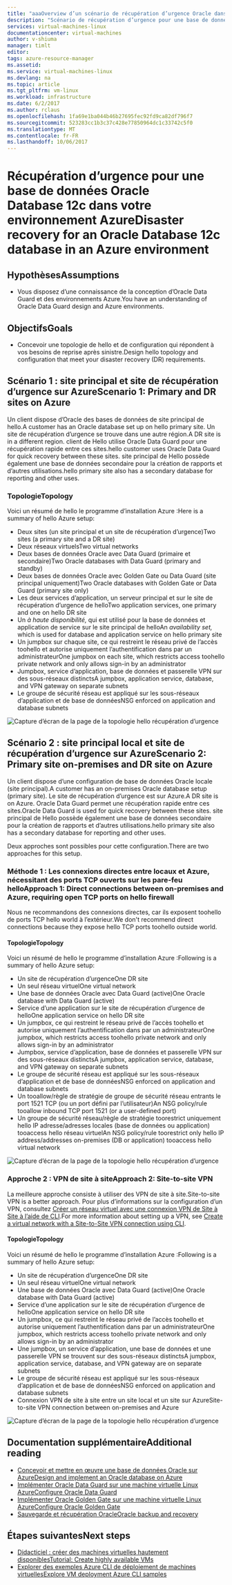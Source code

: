 ```yaml
---
title: "aaaOverview d’un scénario de récupération d’urgence Oracle dans votre environnement Azure | Documents Microsoft"
description: "Scénario de récupération d’urgence pour une base de données Oracle Database 12c dans votre environnement Azure"
services: virtual-machines-linux
documentationcenter: virtual-machines
author: v-shiuma
manager: timlt
editor: 
tags: azure-resource-manager
ms.assetid: 
ms.service: virtual-machines-linux
ms.devlang: na
ms.topic: article
ms.tgt_pltfrm: vm-linux
ms.workload: infrastructure
ms.date: 6/2/2017
ms.author: rclaus
ms.openlocfilehash: 1fa69e1ba044b46b27695fec92fd9ca82df796f7
ms.sourcegitcommit: 523283cc1b3c37c428e77850964dc1c33742c5f0
ms.translationtype: MT
ms.contentlocale: fr-FR
ms.lasthandoff: 10/06/2017
---
```

# <a name="disaster-recovery-for-an-oracle-database-12c-database-in-an-azure-environment"></a><span data-ttu-id="fb66c-103">Récupération d’urgence pour une base de données Oracle Database 12c dans votre environnement Azure</span><span class="sxs-lookup"><span data-stu-id="fb66c-103">Disaster recovery for an Oracle Database 12c database in an Azure environment</span></span>

## <a name="assumptions"></a><span data-ttu-id="fb66c-104">Hypothèses</span><span class="sxs-lookup"><span data-stu-id="fb66c-104">Assumptions</span></span>

- <span data-ttu-id="fb66c-105">Vous disposez d’une connaissance de la conception d’Oracle Data Guard et des environnements Azure.</span><span class="sxs-lookup"><span data-stu-id="fb66c-105">You have an understanding of Oracle Data Guard design and Azure environments.</span></span>


## <a name="goals"></a><span data-ttu-id="fb66c-106">Objectifs</span><span class="sxs-lookup"><span data-stu-id="fb66c-106">Goals</span></span>
- <span data-ttu-id="fb66c-107">Concevoir une topologie de hello et de configuration qui répondent à vos besoins de reprise après sinistre.</span><span class="sxs-lookup"><span data-stu-id="fb66c-107">Design hello topology and configuration that meet your disaster recovery (DR) requirements.</span></span>

## <a name="scenario-1-primary-and-dr-sites-on-azure"></a><span data-ttu-id="fb66c-108">Scénario 1 : site principal et site de récupération d’urgence sur Azure</span><span class="sxs-lookup"><span data-stu-id="fb66c-108">Scenario 1: Primary and DR sites on Azure</span></span>

<span data-ttu-id="fb66c-109">Un client dispose d’Oracle des bases de données de site principal de hello.</span><span class="sxs-lookup"><span data-stu-id="fb66c-109">A customer has an Oracle database set up on hello primary site.</span></span> <span data-ttu-id="fb66c-110">Un site de récupération d’urgence se trouve dans une autre région.</span><span class="sxs-lookup"><span data-stu-id="fb66c-110">A DR site is in a different region.</span></span> <span data-ttu-id="fb66c-111">client de Hello utilise Oracle Data Guard pour une récupération rapide entre ces sites.</span><span class="sxs-lookup"><span data-stu-id="fb66c-111">hello customer uses Oracle Data Guard for quick recovery between these sites.</span></span> <span data-ttu-id="fb66c-112">site principal de Hello possède également une base de données secondaire pour la création de rapports et d’autres utilisations.</span><span class="sxs-lookup"><span data-stu-id="fb66c-112">hello primary site also has a secondary database for reporting and other uses.</span></span> 

### <a name="topology"></a><span data-ttu-id="fb66c-113">Topologie</span><span class="sxs-lookup"><span data-stu-id="fb66c-113">Topology</span></span>

<span data-ttu-id="fb66c-114">Voici un résumé de hello le programme d’installation Azure :</span><span class="sxs-lookup"><span data-stu-id="fb66c-114">Here is a summary of hello Azure setup:</span></span>

- <span data-ttu-id="fb66c-115">Deux sites (un site principal et un site de récupération d’urgence)</span><span class="sxs-lookup"><span data-stu-id="fb66c-115">Two sites (a primary site and a DR site)</span></span>
- <span data-ttu-id="fb66c-116">Deux réseaux virtuels</span><span class="sxs-lookup"><span data-stu-id="fb66c-116">Two virtual networks</span></span>
- <span data-ttu-id="fb66c-117">Deux bases de données Oracle avec Data Guard (primaire et secondaire)</span><span class="sxs-lookup"><span data-stu-id="fb66c-117">Two Oracle databases with Data Guard (primary and standby)</span></span>
- <span data-ttu-id="fb66c-118">Deux bases de données Oracle avec Golden Gate ou Data Guard (site principal uniquement)</span><span class="sxs-lookup"><span data-stu-id="fb66c-118">Two Oracle databases with Golden Gate or Data Guard (primary site only)</span></span>
- <span data-ttu-id="fb66c-119">Les deux services d’application, un serveur principal et sur le site de récupération d’urgence de hello</span><span class="sxs-lookup"><span data-stu-id="fb66c-119">Two application services, one primary and one on hello DR site</span></span>
- <span data-ttu-id="fb66c-120">Un *à haute disponibilité,* qui est utilisé pour la base de données et application de service sur le site principal de hello</span><span class="sxs-lookup"><span data-stu-id="fb66c-120">An *availability set,* which is used for database and application service on hello primary site</span></span>
- <span data-ttu-id="fb66c-121">Un jumpbox sur chaque site, ce qui restreint le réseau privé de l’accès toohello et autorise uniquement l’authentification dans par un administrateur</span><span class="sxs-lookup"><span data-stu-id="fb66c-121">One jumpbox on each site, which restricts access toohello private network and only allows sign-in by an administrator</span></span>
- <span data-ttu-id="fb66c-122">Jumpbox, service d’application, base de données et passerelle VPN sur des sous-réseaux distincts</span><span class="sxs-lookup"><span data-stu-id="fb66c-122">A jumpbox, application service, database, and VPN gateway on separate subnets</span></span>
- <span data-ttu-id="fb66c-123">Le groupe de sécurité réseau est appliqué sur les sous-réseaux d’application et de base de données</span><span class="sxs-lookup"><span data-stu-id="fb66c-123">NSG enforced on application and database subnets</span></span>

![Capture d’écran de la page de la topologie hello récupération d’urgence](./media/oracle-disaster-recovery/oracle_topology_01.png)

## <a name="scenario-2-primary-site-on-premises-and-dr-site-on-azure"></a><span data-ttu-id="fb66c-125">Scénario 2 : site principal local et site de récupération d’urgence sur Azure</span><span class="sxs-lookup"><span data-stu-id="fb66c-125">Scenario 2: Primary site on-premises and DR site on Azure</span></span>

<span data-ttu-id="fb66c-126">Un client dispose d’une configuration de base de données Oracle locale (site principal).</span><span class="sxs-lookup"><span data-stu-id="fb66c-126">A customer has an on-premises Oracle database setup (primary site).</span></span> <span data-ttu-id="fb66c-127">Le site de récupération d’urgence est sur Azure.</span><span class="sxs-lookup"><span data-stu-id="fb66c-127">A DR site is on Azure.</span></span> <span data-ttu-id="fb66c-128">Oracle Data Guard permet une récupération rapide entre ces sites.</span><span class="sxs-lookup"><span data-stu-id="fb66c-128">Oracle Data Guard is used for quick recovery between these sites.</span></span> <span data-ttu-id="fb66c-129">site principal de Hello possède également une base de données secondaire pour la création de rapports et d’autres utilisations.</span><span class="sxs-lookup"><span data-stu-id="fb66c-129">hello primary site also has a secondary database for reporting and other uses.</span></span> 

<span data-ttu-id="fb66c-130">Deux approches sont possibles pour cette configuration.</span><span class="sxs-lookup"><span data-stu-id="fb66c-130">There are two approaches for this setup.</span></span>

### <a name="approach-1-direct-connections-between-on-premises-and-azure-requiring-open-tcp-ports-on-hello-firewall"></a><span data-ttu-id="fb66c-131">Méthode 1 : Les connexions directes entre locaux et Azure, nécessitant des ports TCP ouverts sur les pare-feu hello</span><span class="sxs-lookup"><span data-stu-id="fb66c-131">Approach 1: Direct connections between on-premises and Azure, requiring open TCP ports on hello firewall</span></span> 

<span data-ttu-id="fb66c-132">Nous ne recommandons des connexions directes, car ils exposent toohello de ports TCP hello world à l’extérieur.</span><span class="sxs-lookup"><span data-stu-id="fb66c-132">We don't recommend direct connections because they expose hello TCP ports toohello outside world.</span></span>

#### <a name="topology"></a><span data-ttu-id="fb66c-133">Topologie</span><span class="sxs-lookup"><span data-stu-id="fb66c-133">Topology</span></span>

<span data-ttu-id="fb66c-134">Voici un résumé de hello le programme d’installation Azure :</span><span class="sxs-lookup"><span data-stu-id="fb66c-134">Following is a summary of hello Azure setup:</span></span>

- <span data-ttu-id="fb66c-135">Un site de récupération d’urgence</span><span class="sxs-lookup"><span data-stu-id="fb66c-135">One DR site</span></span> 
- <span data-ttu-id="fb66c-136">Un seul réseau virtuel</span><span class="sxs-lookup"><span data-stu-id="fb66c-136">One virtual network</span></span>
- <span data-ttu-id="fb66c-137">Une base de données Oracle avec Data Guard (active)</span><span class="sxs-lookup"><span data-stu-id="fb66c-137">One Oracle database with Data Guard (active)</span></span>
- <span data-ttu-id="fb66c-138">Service d’une application sur le site de récupération d’urgence de hello</span><span class="sxs-lookup"><span data-stu-id="fb66c-138">One application service on hello DR site</span></span>
- <span data-ttu-id="fb66c-139">Un jumpbox, ce qui restreint le réseau privé de l’accès toohello et autorise uniquement l’authentification dans par un administrateur</span><span class="sxs-lookup"><span data-stu-id="fb66c-139">One jumpbox, which restricts access toohello private network and only allows sign-in by an administrator</span></span>
- <span data-ttu-id="fb66c-140">Jumpbox, service d’application, base de données et passerelle VPN sur des sous-réseaux distincts</span><span class="sxs-lookup"><span data-stu-id="fb66c-140">A jumpbox, application service, database, and VPN gateway on separate subnets</span></span>
- <span data-ttu-id="fb66c-141">Le groupe de sécurité réseau est appliqué sur les sous-réseaux d’application et de base de données</span><span class="sxs-lookup"><span data-stu-id="fb66c-141">NSG enforced on application and database subnets</span></span>
- <span data-ttu-id="fb66c-142">Un tooallow/règle de stratégie de groupe de sécurité réseau entrants le port 1521 TCP (ou un port défini par l’utilisateur)</span><span class="sxs-lookup"><span data-stu-id="fb66c-142">An NSG policy/rule tooallow inbound TCP port 1521 (or a user-defined port)</span></span>
- <span data-ttu-id="fb66c-143">Un groupe de sécurité réseau/règle de stratégie toorestrict uniquement hello IP adresse/adresses locales (base de données ou application) tooaccess hello réseau virtuel</span><span class="sxs-lookup"><span data-stu-id="fb66c-143">An NSG policy/rule toorestrict only hello IP address/addresses on-premises (DB or application) tooaccess hello virtual network</span></span>

![Capture d’écran de la page de la topologie hello récupération d’urgence](./media/oracle-disaster-recovery/oracle_topology_02.png)

### <a name="approach-2-site-to-site-vpn"></a><span data-ttu-id="fb66c-145">Approche 2 : VPN de site à site</span><span class="sxs-lookup"><span data-stu-id="fb66c-145">Approach 2: Site-to-site VPN</span></span>
<span data-ttu-id="fb66c-146">La meilleure approche consiste à utiliser des VPN de site à site.</span><span class="sxs-lookup"><span data-stu-id="fb66c-146">Site-to-site VPN is a better approach.</span></span> <span data-ttu-id="fb66c-147">Pour plus d’informations sur la configuration d’un VPN, consultez [Créer un réseau virtuel avec une connexion VPN de Site à Site à l’aide de CLI](https://docs.microsoft.com/en-us/azure/vpn-gateway/vpn-gateway-howto-site-to-site-resource-manager-cli).</span><span class="sxs-lookup"><span data-stu-id="fb66c-147">For more information about setting up a VPN, see [Create a virtual network with a Site-to-Site VPN connection using CLI](https://docs.microsoft.com/en-us/azure/vpn-gateway/vpn-gateway-howto-site-to-site-resource-manager-cli).</span></span>

#### <a name="topology"></a><span data-ttu-id="fb66c-148">Topologie</span><span class="sxs-lookup"><span data-stu-id="fb66c-148">Topology</span></span>

<span data-ttu-id="fb66c-149">Voici un résumé de hello le programme d’installation Azure :</span><span class="sxs-lookup"><span data-stu-id="fb66c-149">Following is a summary of hello Azure setup:</span></span>

- <span data-ttu-id="fb66c-150">Un site de récupération d’urgence</span><span class="sxs-lookup"><span data-stu-id="fb66c-150">One DR site</span></span> 
- <span data-ttu-id="fb66c-151">Un seul réseau virtuel</span><span class="sxs-lookup"><span data-stu-id="fb66c-151">One virtual network</span></span> 
- <span data-ttu-id="fb66c-152">Une base de données Oracle avec Data Guard (active)</span><span class="sxs-lookup"><span data-stu-id="fb66c-152">One Oracle database with Data Guard (active)</span></span>
- <span data-ttu-id="fb66c-153">Service d’une application sur le site de récupération d’urgence de hello</span><span class="sxs-lookup"><span data-stu-id="fb66c-153">One application service on hello DR site</span></span>
- <span data-ttu-id="fb66c-154">Un jumpbox, ce qui restreint le réseau privé de l’accès toohello et autorise uniquement l’authentification dans par un administrateur</span><span class="sxs-lookup"><span data-stu-id="fb66c-154">One jumpbox, which restricts access toohello private network and only allows sign-in by an administrator</span></span>
- <span data-ttu-id="fb66c-155">Une jumpbox, un service d’application, une base de données et une passerelle VPN se trouvent sur des sous-réseaux distincts</span><span class="sxs-lookup"><span data-stu-id="fb66c-155">A jumpbox, application service, database, and VPN gateway are on separate subnets</span></span>
- <span data-ttu-id="fb66c-156">Le groupe de sécurité réseau est appliqué sur les sous-réseaux d’application et de base de données</span><span class="sxs-lookup"><span data-stu-id="fb66c-156">NSG enforced on application and database subnets</span></span>
- <span data-ttu-id="fb66c-157">Connexion VPN de site à site entre un site local et un site sur Azure</span><span class="sxs-lookup"><span data-stu-id="fb66c-157">Site-to-site VPN connection between on-premises and Azure</span></span>

![Capture d’écran de la page de la topologie hello récupération d’urgence](./media/oracle-disaster-recovery/oracle_topology_03.png)

## <a name="additional-reading"></a><span data-ttu-id="fb66c-159">Documentation supplémentaire</span><span class="sxs-lookup"><span data-stu-id="fb66c-159">Additional reading</span></span>

- [<span data-ttu-id="fb66c-160">Concevoir et mettre en œuvre une base de données Oracle sur Azure</span><span class="sxs-lookup"><span data-stu-id="fb66c-160">Design and implement an Oracle database on Azure</span></span>](oracle-design.md)
- [<span data-ttu-id="fb66c-161">Implémenter Oracle Data Guard sur une machine virtuelle Linux Azure</span><span class="sxs-lookup"><span data-stu-id="fb66c-161">Configure Oracle Data Guard</span></span>](configure-oracle-dataguard.md)
- [<span data-ttu-id="fb66c-162">Implémenter Oracle Golden Gate sur une machine virtuelle Linux Azure</span><span class="sxs-lookup"><span data-stu-id="fb66c-162">Configure Oracle Golden Gate</span></span>](configure-oracle-golden-gate.md)
- [<span data-ttu-id="fb66c-163">Sauvegarde et récupération Oracle</span><span class="sxs-lookup"><span data-stu-id="fb66c-163">Oracle backup and recovery</span></span>](oracle-backup-recovery.md)


## <a name="next-steps"></a><span data-ttu-id="fb66c-164">Étapes suivantes</span><span class="sxs-lookup"><span data-stu-id="fb66c-164">Next steps</span></span>

- [<span data-ttu-id="fb66c-165">Didacticiel : créer des machines virtuelles hautement disponibles</span><span class="sxs-lookup"><span data-stu-id="fb66c-165">Tutorial: Create highly available VMs</span></span>](../../linux/create-cli-complete.md)
- [<span data-ttu-id="fb66c-166">Explorer des exemples Azure CLI de déploiement de machines virtuelles</span><span class="sxs-lookup"><span data-stu-id="fb66c-166">Explore VM deployment Azure CLI samples</span></span>](../../linux/cli-samples.md)
